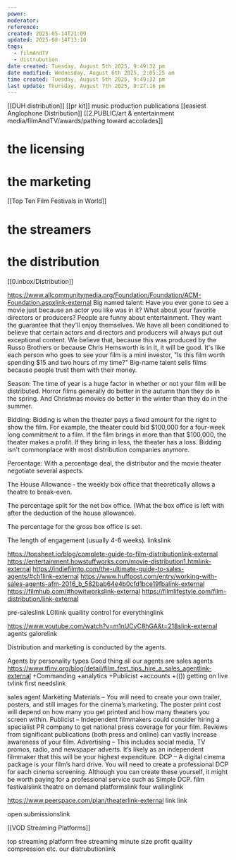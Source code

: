 ```yaml
---
power: 
moderator: 
reference: 
created: 2025-05-14T21:09
updated: 2025-08-14T13:10
tags:
  - filmAndTV
  - distrubution
date created: Tuesday, August 5th 2025, 9:49:32 pm
date modified: Wednesday, August 6th 2025, 2:05:25 am
time created: Tuesday, August 5th 2025, 9:49:32 pm
last update: Thursday, August 7th 2025, 9:27:16 pm
---
```


[[DUH distribution]]
[[pr kit]]
music production publications
[[easiest Anglophone Distribution]]
[[2.PUBLIC/art & entertainment media/filmAndTV/awards/pathing toward accolades]]

# the licensing
# the marketing
[[Top Ten Film Festivals in World]]

# the streamers

# the distribution
[[0.inbox/Distribution]]



https://www.allcommunitymedia.org/Foundation/Foundation/ACM-Foundation.aspxlink-external
Big named talent: Have you ever gone to see a movie just because an actor you like was in it? What about your favorite directors or producers? People are funny about entertainment. They want the guarantee that they'll enjoy themselves. We have all been conditioned to believe that certain actors and directors and producers will always put out exceptional content. We believe that, because this was produced by the Russo Brothers or because Chris Hemsworth is in it, it will be good. It's like each person who goes to see your film is a mini investor, "Is this film worth spending $15 and two hours of my time?" Big-name talent sells films because people trust them with their money.

Season: The time of year is a huge factor in whether or not your film will be distributed. Horror films generally do better in the autumn than they do in the spring. And Christmas movies do better in the winter than they do in the summer.

Bidding: Bidding is when the theater pays a fixed amount for the right to show the film. For example, the theater could bid $100,000 for a four-week long commitment to a film. If the film brings in more than that $100,000, the theater makes a profit. If they bring in less, the theater has a loss. Bidding isn't commonplace with most distribution companies anymore.

Percentage: With a percentage deal, the distributor and the movie theater negotiate several aspects.

The House Allowance - the weekly box office that theoretically allows a theatre to break-even.

The percentage split for the net box office. (What the box office is left with after the deduction of the house allowance).

The percentage for the gross box office is set.

The length of engagement (usually 4-6 weeks).
linkslink

https://topsheet.io/blog/complete-guide-to-film-distributionlink-external
https://entertainment.howstuffworks.com/movie-distribution1.htmlink-external
https://indiefilmto.com/the-ultimate-guide-to-sales-agents/#ch1link-external
https://www.huffpost.com/entry/working-with-sales-agents-afm-2016_b_582bab64e4b0cfd1bce19fbalink-external
https://filmhub.com/#howitworkslink-external
https://filmlifestyle.com/film-distribution/link-external


pre-saleslink
LOIlink
quaility control for everythinglink

https://www.youtube.com/watch?v=m1nUCyC8hGA&t=218slink-external
agents galorelink

Distribution and marketing is conducted by the agents.

Agents by personality types
Good thing all our agents are sales agents
https://www.tfiny.org/blog/detail/film_fest_tips_hire_a_sales_agentlink-external
+Commanding +analytics +Publicist +accounts +(())
getting on live tvlink
first needslink

sales agent
Marketing Materials – You will need to create your own trailer, posters, and still images for the cinema’s marketing. The poster print cost will depend on how many you get printed and how many theaters you screen within.
Publicist – Independent filmmakers could consider hiring a specialist PR company to get national press coverage for your film. Reviews from significant publications (both press and online) can vastly increase awareness of your film.
Advertising – This includes social media, TV promos, radio, and newspaper adverts. It’s likely as an independent filmmaker that this will be your highest expenditure.
DCP – A digital cinema package is your film’s hard drive. You will need to create a professional DCP for each cinema screening. Although you can create these yourself, it might be worth paying for a professional service such as Simple DCP.
film festivalslink
theatre on demand platformslink
four wallinglink

https://www.peerspace.com/plan/theaterlink-external
link
link



open submissionslink

[[VOD Streaming Platforms]]

top streaming platform
free streaming
minute
size
profit
quaility
compression
etc.
our distrubutionlink
